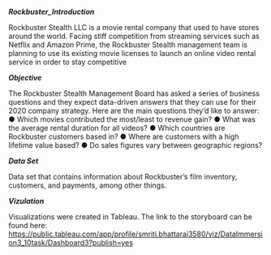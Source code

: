 ***Rockbuster_Introduction***

Rockbuster Stealth LLC is a movie rental company that used to have stores around the world. Facing stiff competition from streaming services such as Netflix and Amazon Prime, the Rockbuster Stealth management team is planning to use its existing movie licenses to launch an online video rental service in order to stay competitive

***Objective***

The Rockbuster Stealth Management Board has asked a series of business questions and they expect data-driven answers that they can use for their 2020 company strategy. Here are
the main questions they’d like to answer:
● Which movies contributed the most/least to revenue gain?
● What was the average rental duration for all videos?
● Which countries are Rockbuster customers based in?
● Where are customers with a high lifetime value based?
● Do sales figures vary between geographic regions?

***Data Set***

Data set that contains information about Rockbuster’s film inventory, customers, and payments, among other things.

***Vizulation***

Visualizations were created in Tableau. The link to the storyboard can be found here: https://public.tableau.com/app/profile/smriti.bhattarai3580/viz/DataImmersion3_10task/Dashboard3?publish=yes
